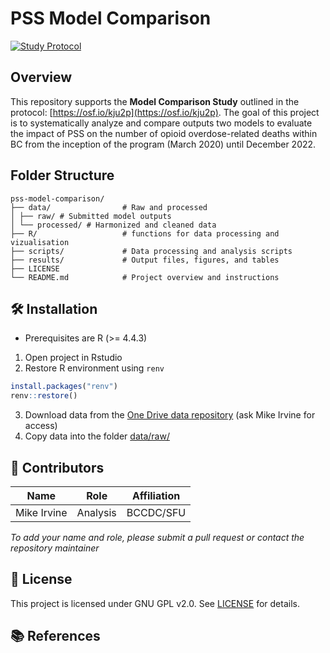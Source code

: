 # PSS Model Comparison
[![Study Protocol](https://img.shields.io/badge/OSF-Study%20Protocol-blue)](https://osf.io/kju2p)

## Overview

This repository supports the **Model Comparison Study** outlined in the protocol: [https://osf.io/kju2p](https://osf.io/kju2p). The goal of this project is to systematically analyze and compare outputs two models to evaluate the impact of PSS on the number of opioid overdose-related deaths within BC from the inception of the program (March 2020) until December 2022. 

## Folder Structure

```
pss-model-comparison/
├── data/                # Raw and processed
│ ├── raw/ # Submitted model outputs
│ └── processed/ # Harmonized and cleaned data
├── R/                   # functions for data processing and vizualisation
├── scripts/             # Data processing and analysis scripts
├── results/             # Output files, figures, and tables
├── LICENSE 
└── README.md            # Project overview and instructions
```

## 🛠️ Installation

- Prerequisites are R (>= 4.4.3)
1. Open project in Rstudio
2. Restore R environment using `renv`
```r
install.packages("renv")
renv::restore()
```
3. Download data from the [One Drive data repository](https://1sfu-my.sharepoint.com/:f:/r/personal/mia29_sfu_ca/Documents/pss_model_comparison_data?csf=1&web=1&e=jOAY5K) (ask Mike Irvine for access)
4. Copy data into the folder [data/raw/](./data/raw/)

## 👥 Contributors

| Name                 | Role                                       | Affiliation    |
| -------------------- | ------------------------------------------ | -------------- |
| Mike Irvine             | Analysis        | BCCDC/SFU                 | 

*To add your name and role, please submit a pull request or contact the repository maintainer*

## 📄 License

This project is licensed under GNU GPL v2.0. See [LICENSE](./LICENSE) for details.

## 📚 References
